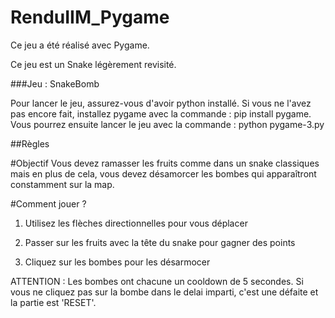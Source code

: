 # RenduIIM_Pygame

Ce jeu a été réalisé avec Pygame.

Ce jeu est un Snake légèrement revisité.

###Jeu : SnakeBomb

Pour lancer le jeu, assurez-vous d'avoir python installé.
Si vous ne l'avez pas encore fait, installez pygame avec la commande : pip install pygame.
Vous pourrez ensuite lancer le jeu avec la commande : python pygame-3.py

##Règles

#Objectif
Vous devez ramasser les fruits comme dans un snake classiques mais en plus de cela, vous devez désamorcer les bombes qui apparaîtront constamment sur la map.

#Comment jouer ?

1. Utilisez les flèches directionnelles pour vous déplacer

2. Passer sur les fruits avec la tête du snake pour gagner des points

3. Cliquez sur les bombes pour les désarmocer

ATTENTION : Les bombes ont chacune un cooldown de 5 secondes. Si vous ne cliquez pas sur la bombe dans le delai imparti, c'est une défaite et la partie est 'RESET'.






